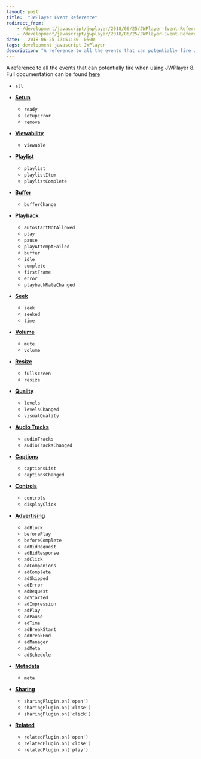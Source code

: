 ```yaml
---
layout: post
title:  "JWPlayer Event Reference"
redirect_from:
    - /development/javascript/jwplayer/2018/06/25/JWPlayer-Event-Reference/
    - /development/javascript/jwplayer/2018/06/25/JWPlayer-Event-Reference.html
date:   2018-06-25 13:51:30 -0500
tags: development javascript JWPlayer
description: "A reference to all the events that can potentially fire when using JWPlayer 8."
---
```


A reference to all the events that can potentially fire when using JWPlayer 8.  
Full documentation can be found [here](https://developer.jwplayer.com/jw-player/docs/javascript-api-reference/)


- `all`

- **[Setup](https://developer.jwplayer.com/jw-player/docs/javascript-api-reference/#jwplayeronready)**
    + `ready`
    + `setupError`
    + `remove`
 
- **[Viewability](https://developer.jwplayer.com/jw-player/docs/javascript-api-reference/#jwplayeronviewable)**
    + `viewable`

- **[Playlist](https://developer.jwplayer.com/jw-player/docs/javascript-api-reference/#jwplayeronplaylist)**
    + `playlist`
    + `playlistItem`
    + `playlistComplete`

- **[Buffer](https://developer.jwplayer.com/jw-player/docs/javascript-api-reference/#jwplayeronbufferchange)**
    + `bufferChange`

- **[Playback](https://developer.jwplayer.com/jw-player/docs/javascript-api-reference/#jwplayeronautostartnotallowed)**
    + `autostartNotAllowed`
    + `play`
    + `pause`
    + `playAttemptFailed`
    + `buffer`
    + `idle`
    + `complete`
    + `firstFrame`
    + `error`
    + `playbackRateChanged`

- **[Seek](https://developer.jwplayer.com/jw-player/docs/javascript-api-reference/#jwplayeronseek)**
    + `seek`
    + `seeked`
    + `time`

- **[Volume](https://developer.jwplayer.com/jw-player/docs/javascript-api-reference/#jwplayeronmute)**
    + `mute`
    + `volume`

- **[Resize](https://developer.jwplayer.com/jw-player/docs/javascript-api-reference/#jwplayeronfullscreen)**
    + `fullscreen`
    + `resize` 

- **[Quality](https://developer.jwplayer.com/jw-player/docs/javascript-api-reference/#jwplayeronlevels)**
    + `levels`
    + `levelsChanged`
    + `visualQuality`

- **[Audio Tracks](https://developer.jwplayer.com/jw-player/docs/javascript-api-reference/#jwplayeronaudiotracks)**
    + `audioTracks` 
    + `audioTracksChanged`

- **[Captions](https://developer.jwplayer.com/jw-player/docs/javascript-api-reference/#jwplayeroncaptionslist)**
    + `captionsList`
    + `captionsChanged`

- **[Controls](https://developer.jwplayer.com/jw-player/docs/javascript-api-reference/#jwplayeroncontrols)**
    + `controls`
    + `displayClick`

- **[Advertising](https://developer.jwplayer.com/jw-player/docs/javascript-api-reference/#jwplayeronadblock)**
    + `adBlock`
    + `beforePlay`
    + `beforeComplete`
    + `adBidRequest`
    + `adBidResponse`
    + `adClick`
    + `adCompanions`
    + `adComplete`
    + `adSkipped`
    + `adError`
    + `adRequest`
    + `adStarted`
    + `adImpression`
    + `adPlay`
    + `adPause`
    + `adTime`
    + `adBreakStart`
    + `adBreakEnd`
    + `adManager`
    + `adMeta`
    + `adSchedule`

- **[Metadata](https://developer.jwplayer.com/jw-player/docs/javascript-api-reference/#metadata)**
    + `meta`

- **[Sharing](https://developer.jwplayer.com/jw-player/docs/javascript-api-reference/#sharingpluginonopen)**
    + `sharingPlugin.on('open')`
    + `sharingPlugin.on('close')`
    + `sharingPlugin.on('click')`

- **[Related](https://developer.jwplayer.com/jw-player/docs/javascript-api-reference/#relatedpluginonopen)**
    + `relatedPlugin.on('open')`
    + `relatedPlugin.on('close')`
    + `relatedPlugin.on('play')`




